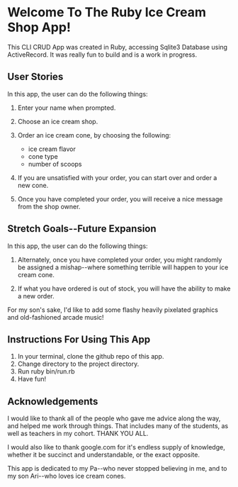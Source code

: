 # Welcome To The Ruby Ice Cream Shop App!

This CLI CRUD App was created in Ruby, accessing Sqlite3 Database using ActiveRecord.
It was really fun to build and is a work in progress.

## User Stories

In this app, the user can do the following things:

1. Enter your name when prompted.
2. Choose an ice cream shop.
3. Order an ice cream cone, by choosing the following:
   - ice cream flavor
   - cone type
   - number of scoops
4. If you are unsatisfied with your order,
   you can start over and order a new cone.
   
5. Once you have completed your order, 
   you will receive a nice message from the shop owner.
   
## Stretch Goals--Future Expansion

In this app, the user can do the following things:

1. Alternately, once you have completed your order, 
   you might randomly be assigned a mishap--where something terrible will happen to your ice cream cone.
   
2. If what you have ordered is out of stock, you will have the ability
   to make a new order.
   
For my son's sake, I'd like to add some flashy heavily pixelated graphics and old-fashioned arcade music!

## Instructions For Using This App

1. In your terminal, clone the github repo of this app.
2. Change directory to the project directory.
3. Run ruby bin/run.rb
4. Have fun!

## Acknowledgements

I would like to thank all of the people who gave me advice along the way, 
and helped me work through things. That includes many of the students, as well as teachers in my cohort. THANK YOU ALL.

I would also like to thank google.com for it's endless supply of knowledge, whether it be succinct and understandable, or the exact opposite.

This app is dedicated to my Pa--who never stopped believing in me, and to my son Ari--who loves ice cream cones.

